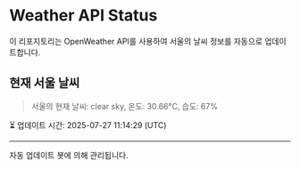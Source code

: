 
# Weather API Status

이 리포지토리는 OpenWeather API를 사용하여 서울의 날씨 정보를 자동으로 업데이트합니다.

## 현재 서울 날씨
> 서울의 현재 날씨: clear sky, 온도: 30.66°C, 습도: 67%

⏳ 업데이트 시간: 2025-07-27 11:14:29 (UTC)

---
자동 업데이트 봇에 의해 관리됩니다.
